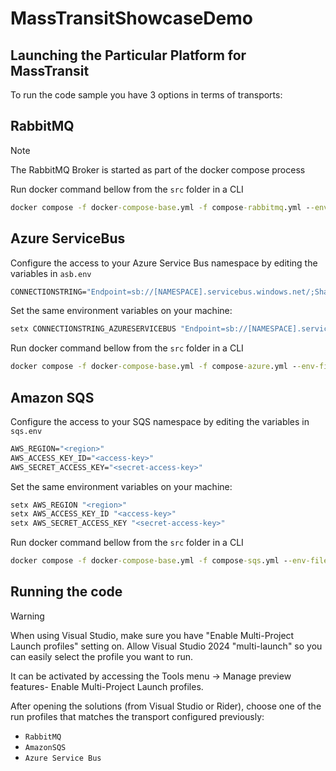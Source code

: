 # MassTransitShowcaseDemo


## Launching the Particular Platform for MassTransit
To run the code sample you have 3 options in terms of transports:

## **RabbitMQ**

>[!NOTE]
The RabbitMQ Broker is started as part of the docker compose process
>

Run docker command bellow from the `src` folder in a CLI
```cmd
docker compose -f docker-compose-base.yml -f compose-rabbitmq.yml --env-file rabbit.env up -d
```
## **Azure ServiceBus**

Configure the access to your Azure Service Bus namespace by editing the variables in `asb.env`  

```cmd
CONNECTIONSTRING="Endpoint=sb://[NAMESPACE].servicebus.windows.net/;SharedAccessKeyName=[KEYNAME];SharedAccessKey=[KEY]"
```

Set the same environment variables on your machine:

```cmd
setx CONNECTIONSTRING_AZURESERVICEBUS "Endpoint=sb://[NAMESPACE].servicebus.windows.net/;SharedAccessKeyName=[KEYNAME];SharedAccessKey=[KEY]"
```

Run docker command bellow from the `src` folder in a CLI

```cmd
docker compose -f docker-compose-base.yml -f compose-azure.yml --env-file asb.env up -d
```

## **Amazon SQS**

Configure the access to your SQS namespace by editing the variables in `sqs.env`  

```cmd
AWS_REGION="<region>"
AWS_ACCESS_KEY_ID="<access-key>"
AWS_SECRET_ACCESS_KEY="<secret-access-key>"
```

Set the same environment variables on your machine:

```cmd
setx AWS_REGION "<region>"
setx AWS_ACCESS_KEY_ID "<access-key>"
setx AWS_SECRET_ACCESS_KEY "<secret-access-key>"
```

Run docker command bellow from the `src` folder in a CLI

```cmd
docker compose -f docker-compose-base.yml -f compose-sqs.yml --env-file sqs.env up -d
```

## Running the code


>[!WARNING]
> When using Visual Studio, make sure you have "Enable Multi-Project Launch profiles" setting on. Allow Visual Studio 2024 "multi-launch" so you can easily select the profile you want to run.
>
> It can be activated by accessing the Tools menu -> Manage preview features- Enable Multi-Project Launch profiles.
>

After opening the solutions (from Visual Studio or Rider), choose one of the run profiles  that matches the transport configured previously:
- `RabbitMQ`
- `AmazonSQS`
- `Azure Service Bus`
